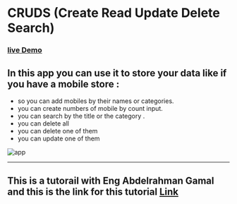 # CRUDS (Create Read Update Delete Search)

### [live Demo](https://m2001said.github.io/CRUDS/)

## In this app you can use it to store your data like if you have a mobile store :
- so you can add mobiles by their names or categories.
- you can create numbers of mobile by count input.
- you can search by the title or the category .
- you can delete all 
- you can delete one of them 
- you can update one of them

![app](https://user-images.githubusercontent.com/91760639/188499319-1b3b6274-3b2b-459f-84ce-1b0c21651f7e.jpg)

----------
## This is a tutorail with Eng Abdelrahman Gamal and this is the link for this tutorial [Link](https://www.youtube.com/watch?v=nJZAvdUhUMs)
